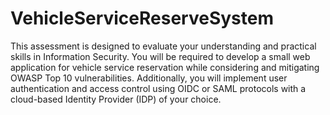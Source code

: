 # VehicleServiceReserveSystem
This assessment is designed to evaluate your understanding and practical skills in Information Security. You will be required to develop a small web application for vehicle service reservation while considering and mitigating OWASP Top 10 vulnerabilities. Additionally, you will implement user authentication and access control using OIDC or SAML protocols with a cloud-based Identity Provider (IDP) of your choice.
